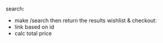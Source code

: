 search: 
- make /search then return the results
wishlist & checkout: 
- link based on id
- calc total price
